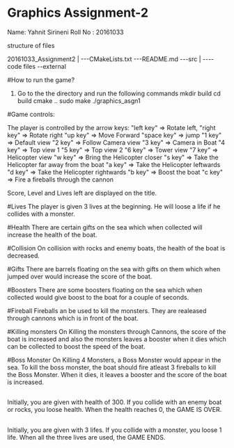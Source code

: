 Graphics Assignment-2
=========================


Name: Yahnit Sirineni
Roll No : 20161033

structure of files

20161033_Assignment2
      |
      ---CMakeLists.txt
      ---README.md
      ---src
           |
          ---- code files
      --external

#How to run the game?
1) Go to the the directory  and run the following commands
mkdir build
cd build
cmake ..
sudo make
./graphics_asgn1

#Game controls:

The player is controlled by the arrow keys:
"left key" => Rotate left,
 "right key" => Rotate right
 "up key" => Move Forward
 "space key" => jump
 "1 key" => Default view
 "2 key" => Follow Camera view
 "3 key" => Camera in Boat
 "4 key" => Top view 1
 "5 key" => Top view 2
 "6 key" => Tower view
 "7 key" => Helicopter view
 "w key" => Bring the Helicopter closer
 "s key" => Take the Helicopter far away from the boat
 "a key" => Take the Helicopter leftwards
 "d key" => Take the Helicopter rightwards
 "b key" => Boost the boat
 "c key" => Fire a fireballs through the cannon


Score, Level and Lives left are displayed on the title.

#Lives
The player is given 3 lives at the beginning. He will loose a life if he collides with a monster.

#Health
There are certain gifts on the sea which when collected will increase the health of the boat.

#Collision
On collision with rocks and enemy boats, the health of the boat is decreased.

#Gifts
There are barrels floating on the sea with gifts on them which when jumped over would increase the score of the boat.

#Boosters
There are some boosters floating on the sea which when collected would give boost to the boat for a couple of seconds.

#Fireball
Fireballs an be used to kill the monsters. They are realeased through cannons which is in front of the boat.

#Killing monsters
On Killing the monsters through Cannons, the score of the boat is increased and also the monsters leaves a booster when it dies which can be collected to boost the speed of the boat.

#Boss Monster
On Killing 4 Monsters, a Boss Monster would appear in the sea. To kill the boss monster, the boat should fire atleast 3 fireballs to kill the Boss Monster. When it dies, it leaves a booster and the score of the boat is increased.

##
Initially, you are given with health of 300. If you collide with an enemy boat or rocks, you loose health. When the health reaches 0, the GAME IS OVER.


##
Initially, you are given with 3 lifes. If you collide with a monster, you loose 1 life. When all the three lives are used, the GAME ENDS.
